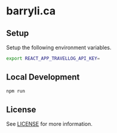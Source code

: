 # barryli.ca

## Setup
Setup the following environment variables.
```bash
export REACT_APP_TRAVELLOG_API_KEY=
```

## Local Development
```bash
npm run
```

## License
See [LICENSE](./LICENSE) for more information.
